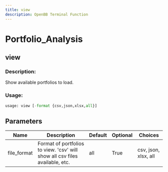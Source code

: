 ```yaml
---
title: view
description: OpenBB Terminal Function
---
```


# Portfolio_Analysis

## view

### Description: 

Show available portfolios to load.

### Usage: 
```python
usage: view [-format {csv,json,xlsx,all}]
```

## Parameters

| Name | Description | Default | Optional | Choices |
| ---- | ----------- | ------- | -------- | ------- |
| file_format | Format of portfolios to view. 'csv' will show all csv files available, etc. | all | True | csv, json, xlsx, all |


